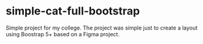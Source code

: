 # simple-cat-full-bootstrap
Simple project for my college. The project was simple just to create a layout using Boostrap 5+ based on a Figma project.
